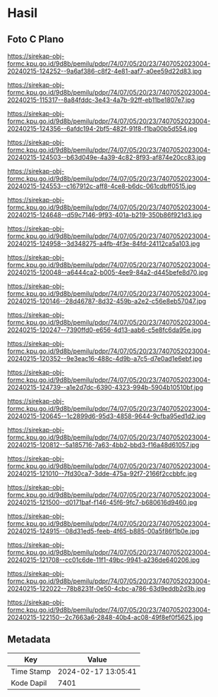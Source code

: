 # Hasil

## Foto C Plano

https://sirekap-obj-formc.kpu.go.id/9d8b/pemilu/pdpr/74/07/05/20/23/7407052023004-20240215-124252--9a6af386-c8f2-4e81-aaf7-a0ee59d22d83.jpg

https://sirekap-obj-formc.kpu.go.id/9d8b/pemilu/pdpr/74/07/05/20/23/7407052023004-20240215-115317--8a84fddc-3e43-4a7b-92ff-eb11be1807e7.jpg

https://sirekap-obj-formc.kpu.go.id/9d8b/pemilu/pdpr/74/07/05/20/23/7407052023004-20240215-124356--6afdc194-2bf5-482f-91f8-f1ba00b5d554.jpg

https://sirekap-obj-formc.kpu.go.id/9d8b/pemilu/pdpr/74/07/05/20/23/7407052023004-20240215-124503--b63d049e-4a39-4c82-8f93-af874e20cc83.jpg

https://sirekap-obj-formc.kpu.go.id/9d8b/pemilu/pdpr/74/07/05/20/23/7407052023004-20240215-124553--c167912c-aff8-4ce8-b6dc-061cdbff0515.jpg

https://sirekap-obj-formc.kpu.go.id/9d8b/pemilu/pdpr/74/07/05/20/23/7407052023004-20240215-124648--d59c7146-9f93-401a-b219-350b86f921d3.jpg

https://sirekap-obj-formc.kpu.go.id/9d8b/pemilu/pdpr/74/07/05/20/23/7407052023004-20240215-124958--3d348275-a4fb-4f3e-84fd-24112ca5a103.jpg

https://sirekap-obj-formc.kpu.go.id/9d8b/pemilu/pdpr/74/07/05/20/23/7407052023004-20240215-120048--a6444ca2-b005-4ee9-84a2-d445befe8d70.jpg

https://sirekap-obj-formc.kpu.go.id/9d8b/pemilu/pdpr/74/07/05/20/23/7407052023004-20240215-120146--28d46787-8d32-459b-a2e2-c56e8eb57047.jpg

https://sirekap-obj-formc.kpu.go.id/9d8b/pemilu/pdpr/74/07/05/20/23/7407052023004-20240215-120247--7390ffd0-e656-4d13-aab6-c5e8fc6da95e.jpg

https://sirekap-obj-formc.kpu.go.id/9d8b/pemilu/pdpr/74/07/05/20/23/7407052023004-20240215-120352--9e3eac16-488c-4d9b-a7c5-d7e0ad1e6ebf.jpg

https://sirekap-obj-formc.kpu.go.id/9d8b/pemilu/pdpr/74/07/05/20/23/7407052023004-20240215-124739--a1e2d7dc-6390-4323-994b-5904b10510bf.jpg

https://sirekap-obj-formc.kpu.go.id/9d8b/pemilu/pdpr/74/07/05/20/23/7407052023004-20240215-120645--1c2899d6-95d3-4858-9644-9cfba95ed1d2.jpg

https://sirekap-obj-formc.kpu.go.id/9d8b/pemilu/pdpr/74/07/05/20/23/7407052023004-20240215-120812--5a185716-7a63-4bb2-bbd3-f16a48d61057.jpg

https://sirekap-obj-formc.kpu.go.id/9d8b/pemilu/pdpr/74/07/05/20/23/7407052023004-20240215-121010--7fd30ca7-3dde-475a-92f7-2166f2ccbbfc.jpg

https://sirekap-obj-formc.kpu.go.id/9d8b/pemilu/pdpr/74/07/05/20/23/7407052023004-20240215-121500--d0171baf-f146-45f6-9fc7-b680616d9460.jpg

https://sirekap-obj-formc.kpu.go.id/9d8b/pemilu/pdpr/74/07/05/20/23/7407052023004-20240215-124915--08d31ed5-feeb-4f65-b885-00a5f86f1b0e.jpg

https://sirekap-obj-formc.kpu.go.id/9d8b/pemilu/pdpr/74/07/05/20/23/7407052023004-20240215-121708--cc01c6de-11f1-49bc-9941-a236de640206.jpg

https://sirekap-obj-formc.kpu.go.id/9d8b/pemilu/pdpr/74/07/05/20/23/7407052023004-20240215-122022--78b8231f-0e50-4cbc-a786-63d9eddb2d3b.jpg

https://sirekap-obj-formc.kpu.go.id/9d8b/pemilu/pdpr/74/07/05/20/23/7407052023004-20240215-122150--2c7663a6-2848-40b4-ac08-49f8ef0f5625.jpg


## Metadata

| Key        | Value               |
| ---------- | ------------------- |
| Time Stamp | 2024-02-17 13:05:41 |
| Kode Dapil | 7401                |



